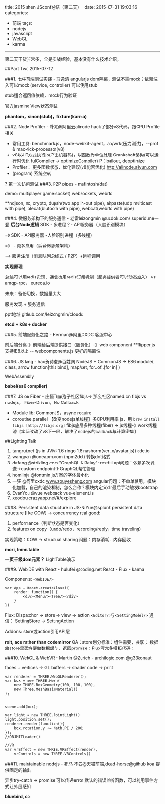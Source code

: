 title: 2015 shen JSconf总结（第二天）　
date: 2015-07-31 19:03:16
categories:
- 前端
tags:
- nodejs
- javascript
- WebGL
- karma
---
第二天干货非常多，全是实战经验，基本没有什么技术介绍。

##Part Two 2015-07-12

###1. 七牛前端测试实践 - 马逸清
angularjs dom隔离，测试不需mock；依赖注入可以mock (service,  controller) 可以使用stub

stub适合返回值依赖，mock行为验证

官方jasmine 
View状态测试

**phantom，sinon(stub)，fixture(karma)**

###2. Node Profiler - 朴灵@阿里云alinode
hack了部分v8代码，跟CPU Profile相关

* 常用工具: benchmark.js，node-webkit-agent，ab/wrk(压力测试)，--prof & mac-tick-processor(v8)
* v8以JIT方式执行js(产出机器码)，以函数为单位处理
Crankshaft架构(可以运行时优化 fulCompiler -> optimizeCompiler) P：bailout, deoptimize
* Profiler： 更多函数状态，优化建议(v8能否优化) http://alinode.aliyun.com
* (program) 系统空转

? 第一次访问测试
###3. P2P pipes - mafintosh(dat)

demo: multiplayer game(socket)
websockets, webrtc

**ndjson, nc, crypto, dupsh(two app in-out pipe), airpaste(udp multicast with pipe), blecat(blutooth with pipe), webcat(webrtc with pipe)

###4. 微服务架构下的服务通信 - 老雷leizongmin @ucdok.com/ superid.me一登
**后台Node逻辑**
SDK - 多进程？- API服务器（人脸识别模块）

=》 SDK - API服务器 -人脸识别进程（多线程）

=》 - 更多应用（后台微服务架构）

--> 服务注册（消息队列总线式 / P2P）+远程调用

**实现原理**

总线可以用redis实现，通信也用redis订阅机制（服务提供者可以动态加入）
vs amqp-rpc， eureca.io

未来：备份切换，数据量太大

服务发现 + 服务通信

ppt地址 github.com/leizongmin/clouds

**etcd + k8s + docker**

###5. 前端服务化之路 - Herman@阿里CXDC 客服中心
 
 前后端分离-》前端给后端提供接口（服务化）-》web component
 **flipper.js 支持IE8以上 -- webcomponents.js 更好的隔离性
 
###6. JS lang - hax贺诗俊@百姓网
NodeJS + CommonJS -> ES6 module( class, arrow function[this bind], map/set, for..of..[for in] )

WebAssembly

**babel(es6 compiler)**

###7. JS on Fiber - 庄恒飞@孢子社区fibjs-> 那么社区named.cn
fibjs vs nodejs， Fiber-Driven，No Callback

* Module lib: CommonJS，async require
* coroutine.parallel 【改变nodejs单线程】多CPU利用率
js，用
`brew install fibjs [http://fibjs.org]`
fibjs底层多种线程(fiber) -> js线程-》work线程池【实际改动了v8下一层，解决了nodejs的callback与计算密集】

##Lighting Talk
1. tangrui.net (js in JVM: 1.6 ringo 1.8 nashorm(vert.x/avatar.js)) cde.io
2. wangyan @oneapm.com (npm2dot) 转换dot格式
3. dafeng @strikling.com "GraphQL & Relay": restful api问题：依赖多次发送->custom endpoint-》 GraphQL帮忙管理
4. homlinju @fontmin js方案的字体最小化
5. 一狂 @阿里cxdc www.zouyesheng.com angular问题：不单单使用，模块化加载，自己的渲染机制，怎么合作？模块内定义dir最后手动触发bootstrap
6. EvanYou @vue webpack vue-element.js 
7. xeodou crazyapp.net/#/explore

###8. Persistent data structure in JS-NiYue@splunk
persistent data structure [like COW] -> concurrency
real good: 

1. performance（判断状态是否变化）
2. features on copy（undo/redo，recording/reply，time traveling） 

实现策略：COW -> structual sharing
问题：内存消耗，内存回收

**mori, Immutable** 

**一页千级dom元素？**
LightTable演示

###9. WebIDE with React - hulufei @coding.net 
React - Flux - karma

Components: `<WebIDE/>`

```
var App = React.createClass({
	render: function() {
		<div><Menu/><Tree/></div>
	}
})
```
Flux: Dispatchor -> store -> view -> action
`<Editor/>`与`<SettingModel/>` 通信：
SettingStore -> SettingAction

Addons: store或action引用API层

**roit, ace rather than codemirror**
QA：store划分标准：组件需要，共享； 数据放store里面方便做数据缓存，返回promise；Flux写太多模板代码；

###10. WebGL & WebVR - Martin @Zurich - archilogic.com @g33konaut

faces + vertices -> GL buffers -> shader code -> print

```
var renderer = THREE.WebGLRenderer();
var box = new THREE.Mesh(
	new THREE.BoxGeometry(100, 100, 100),
	new Three.MeshBasicMaterial()
);


scene.add(box);

var light = new THREE.PointLight()
light.position.set();
renderer.render(function(){
	box.rotation.y += Math.PI / 200;
});
//OBJMITLoader()

//VR
var vrEffect = new THREE.VREffect(render),
	vrControls = new THREE.VRControls()
```

###11. maintainable nodejs - 死马 不四@天猫前端,dead-horse@github koa
提供固定的输出

异步try-catch -> promise 可以传递error
默认的错误监听函数，可以利用事件方式让外层感知

**bluebird, co**